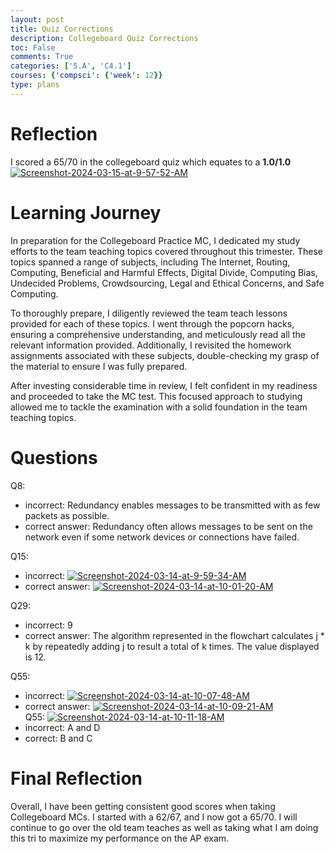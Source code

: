 ```yaml
---
layout: post
title: Quiz Corrections
description: Collegeboard Quiz Corrections
toc: False
comments: True
categories: ['5.A', 'C4.1']
courses: {'compsci': {'week': 12}}
type: plans
---
```

# Reflection
I scored a 65/70 in the collegeboard quiz which equates to a **1.0/1.0**
<a href="https://ibb.co/RcgVVsw"><img src="https://i.ibb.co/x62RRBT/Screenshot-2024-03-15-at-9-57-52-AM.png" alt="Screenshot-2024-03-15-at-9-57-52-AM" border="0"></a>

# Learning Journey
In preparation for the Collegeboard Practice MC, I dedicated my study efforts to the team teaching topics covered throughout this trimester. These topics spanned a range of subjects, including The Internet, Routing, Computing, Beneficial and Harmful Effects, Digital Divide, Computing Bias, Undecided Problems, Crowdsourcing, Legal and Ethical Concerns, and Safe Computing.

To thoroughly prepare, I diligently reviewed the team teach lessons provided for each of these topics. I went through the popcorn hacks, ensuring a comprehensive understanding, and meticulously read all the relevant information provided. Additionally, I revisited the homework assignments associated with these subjects, double-checking my grasp of the material to ensure I was fully prepared.

After investing considerable time in review, I felt confident in my readiness and proceeded to take the MC test. This focused approach to studying allowed me to tackle the examination with a solid foundation in the team teaching topics.

# Questions

Q8:
- incorrect: Redundancy enables messages to be transmitted with as few packets as possible.
- correct answer: Redundancy often allows messages to be sent on the network even if some network devices or connections have failed.


Q15:
- incorrect: 
<a href="https://ibb.co/SNMScTx"><img src="https://i.ibb.co/zsBdFc5/Screenshot-2024-03-14-at-9-59-34-AM.png" alt="Screenshot-2024-03-14-at-9-59-34-AM" border="0"></a><br />
- correct answer: 
<a href="https://ibb.co/0tLnGzq"><img src="https://i.ibb.co/bJV6KG1/Screenshot-2024-03-14-at-10-01-20-AM.png" alt="Screenshot-2024-03-14-at-10-01-20-AM" border="0"></a><br />

Q29:
- incorrect: 9
- correct answer: The algorithm represented in the flowchart calculates j * k by repeatedly adding j to result a total of k times. The value displayed is 12.

Q55:
- incorrect: 
<a href="https://imgbb.com/"><img src="https://i.ibb.co/fSsnm3x/Screenshot-2024-03-14-at-10-07-48-AM.png" alt="Screenshot-2024-03-14-at-10-07-48-AM" border="0"></a><br />
- correct answer: 
<a href="https://ibb.co/JmSxrM2"><img src="https://i.ibb.co/wB2JpxC/Screenshot-2024-03-14-at-10-09-21-AM.png" alt="Screenshot-2024-03-14-at-10-09-21-AM" border="0"></a><br />
Q55:
<a href="https://ibb.co/dcCgBRf"><img src="https://i.ibb.co/FWZV6Fh/Screenshot-2024-03-14-at-10-11-18-AM.png" alt="Screenshot-2024-03-14-at-10-11-18-AM" border="0"></a><br />
- incorrect: A and D
- correct: B and C

# Final Reflection
Overall, I have been getting consistent good scores when taking Collegeboard MCs. I started with a 62/67, and I now got a 65/70. I will continue to go over the old team teaches as well as taking what I am doing this tri to maximize my performance on the AP exam.